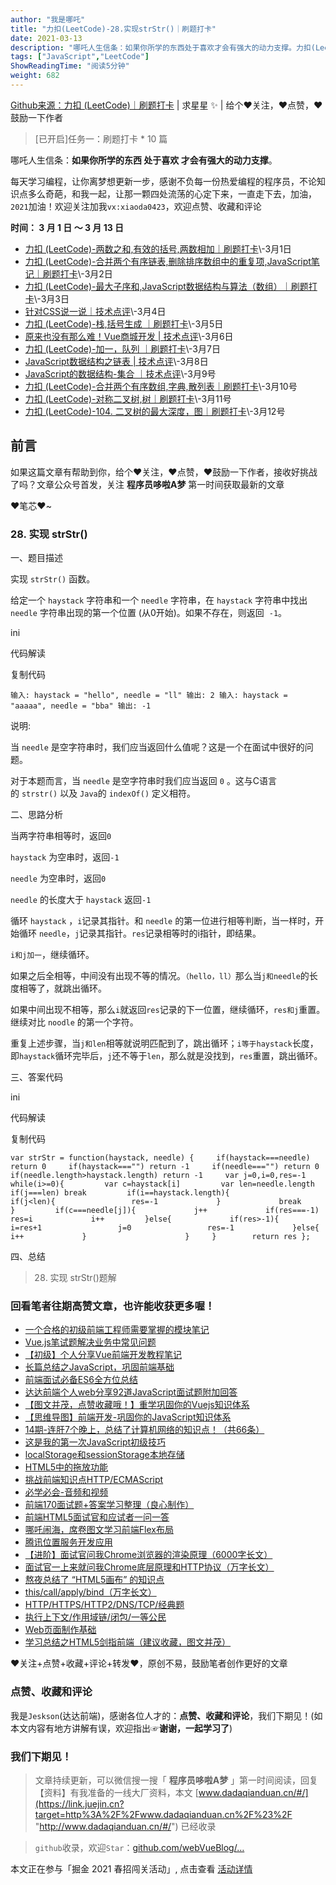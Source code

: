 ```yaml
---
author: "我是哪吒"
title: "力扣(LeetCode)-28.实现strStr()｜刷题打卡"
date: 2021-03-13
description: "哪吒人生信条：如果你所学的东西处于喜欢才会有强大的动力支撑。力扣(LeetCode)-104.二叉树的最大深度，图｜刷题打卡-3月12号28.实现strStr()实现strStr()函数。给定一个haystack字符串和一个needle字符串，在…"
tags: ["JavaScript","LeetCode"]
ShowReadingTime: "阅读5分钟"
weight: 682
---
```

[Github来源：力扣 (LeetCode)｜刷题打卡](https://link.juejin.cn?target=https%3A%2F%2Fgithub.com%2FwebVueBlog%2FWebFamily "https://github.com/webVueBlog/WebFamily") | 求星星 ✨ | 给个❤️关注，❤️点赞，❤️鼓励一下作者

> \[已开启\]任务一：刷题打卡 \* 10 篇

哪吒人生信条：**如果你所学的东西 处于喜欢 才会有强大的动力支撑**。

每天学习编程，让你离梦想更新一步，感谢不负每一份热爱编程的程序员，不论知识点多么奇葩，和我一起，让那一颗四处流荡的心定下来，一直走下去，加油，`2021`加油！欢迎关注加我`vx:xiaoda0423`，欢迎点赞、收藏和评论

**时间： 3 月 1 日 ～ 3 月 13 日**

*   [力扣 (LeetCode)-两数之和,有效的括号,两数相加｜刷题打卡](https://juejin.cn/post/6934840493352157197 "https://juejin.cn/post/6934840493352157197")\-3月1日
*   [力扣 (LeetCode)-合并两个有序链表,删除排序数组中的重复项,JavaScript笔记｜刷题打卡](https://juejin.cn/post/6935212632173445151 "https://juejin.cn/post/6935212632173445151")\-3月2日
*   [力扣 (LeetCode)-最大子序和,JavaScript数据结构与算法（数组）｜刷题打卡](https://juejin.cn/post/6935568341322956830 "https://juejin.cn/post/6935568341322956830")\-3月3日
*   [针对CSS说一说｜技术点评](https://juejin.cn/post/6935952741755781156 "https://juejin.cn/post/6935952741755781156")\-3月4日
*   [力扣 (LeetCode)-栈,括号生成 ｜刷题打卡](https://juejin.cn/post/6936378038129164319 "https://juejin.cn/post/6936378038129164319")\-3月5日
*   [原来也没有那么难！Vue商城开发 | 技术点评](https://juejin.cn/post/6936871299234922509 "https://juejin.cn/post/6936871299234922509")\-3月6日
*   [力扣 (LeetCode)-加一，队列 ｜刷题打卡](https://juejin.cn/post/6937296154132480007 "https://juejin.cn/post/6937296154132480007")\-3月7日
*   [JavaScript数据结构之链表 | 技术点评](https://juejin.cn/post/6937443215599468558 "https://juejin.cn/post/6937443215599468558")\-3月8日
*   [JavaScript的数据结构-集合 ｜技术点评](https://juejin.cn/post/6937811746245574670 "https://juejin.cn/post/6937811746245574670")\-3月9号
*   [力扣 (LeetCode)-合并两个有序数组,字典,散列表｜刷题打卡](https://juejin.cn/post/6938184217868107812 "https://juejin.cn/post/6938184217868107812")\-3月10号
*   [力扣 (LeetCode)-对称二叉树,树｜刷题打卡](https://juejin.cn/post/6938556015445016584 "https://juejin.cn/post/6938556015445016584")\-3月11号
*   [力扣 (LeetCode)-104. 二叉树的最大深度，图｜刷题打卡](https://juejin.cn/post/6938924519793000456 "https://juejin.cn/post/6938924519793000456")\-3月12号

前言
--

如果这篇文章有帮助到你，给个❤️关注，❤️点赞，❤️鼓励一下作者，接收好挑战了吗？文章公众号首发，关注 **程序员哆啦A梦** 第一时间获取最新的文章

❤️笔芯❤️~

### 28\. 实现 strStr()

一、题目描述

实现 `strStr()` 函数。

给定一个 `haystack` 字符串和一个 `needle` 字符串，在 `haystack` 字符串中找出 `needle` 字符串出现的第一个位置 (从0开始)。如果不存在，则返回  `-1`。

ini

 代码解读

复制代码

`输入: haystack = "hello", needle = "ll" 输出: 2 输入: haystack = "aaaaa", needle = "bba" 输出: -1`

说明:

当 `needle` 是空字符串时，我们应当返回什么值呢？这是一个在面试中很好的问题。

对于本题而言，当 `needle` 是空字符串时我们应当返回 `0` 。这与C语言的 `strstr()` 以及 `Java`的 `indexOf()` 定义相符。

二、思路分析

当两字符串相等时，返回`0`

`haystack` 为空串时，返回`-1`

`needle` 为空串时，返回`0`

`needle` 的长度大于 `haystack` 返回`-1`

循环 `haystack` ，`i`记录其指针。和 `needle` 的第一位进行相等判断，当一样时，开始循环 `needle`，`j`记录其指针。`res`记录相等时的i指针，即结果。

`i和j加一`，继续循环。

如果之后全相等，中间没有出现不等的情况。`（hello，ll）`那么当`j和needle`的长度相等了，就跳出循环。

如果中间出现不相等，那么`i`就返回`res`记录的下一位置，继续循环，`res和j`重置。继续对比 `noodle` 的第一个字符。

重复上述步骤，当`j和len`相等就说明匹配到了，跳出循环；`i等于haystack`长度，即`haystack`循环完毕后，`j`还不等于`len`，那么就是没找到，`res`重置，跳出循环。

三、答案代码

ini

 代码解读

复制代码

`var strStr = function(haystack, needle) {     if(haystack===needle) return 0     if(haystack==="") return -1     if(needle==="") return 0     if(needle.length>haystack.length) return -1     var j=0,i=0,res=-1     while(i>=0){         var c=haystack[i]         var len=needle.length         if(j===len) break         if(i==haystack.length){             if(j<len){                 res=-1             }             break         }         if(c===needle[j]){             j++             if(res===-1) res=i             i++         }else{             if(res>-1){                 i=res+1                 j=0                 res=-1             }else{                 i++             }                      }     }        return res };`

四、总结

> 28.  实现 strStr()题解

### 回看笔者往期高赞文章，也许能收获更多喔！

*   [一个合格的初级前端工程师需要掌握的模块笔记](https://juejin.cn/post/6925197705832562696 "https://juejin.cn/post/6925197705832562696")
*   [Vue.js笔试题解决业务中常见问题](https://juejin.cn/post/6916664414422695949 "https://juejin.cn/post/6916664414422695949")
*   [【初级】个人分享Vue前端开发教程笔记](https://juejin.cn/post/6923946134025191432 "https://juejin.cn/post/6923946134025191432")
*   [长篇总结之JavaScript，巩固前端基础](https://juejin.cn/post/6844904078934278158 "https://juejin.cn/post/6844904078934278158")
*   [前端面试必备ES6全方位总结](https://juejin.cn/post/6844904067764846600 "https://juejin.cn/post/6844904067764846600")
*   [达达前端个人web分享92道JavaScript面试题附加回答](https://juejin.cn/post/6913480482638266382 "https://juejin.cn/post/6913480482638266382")
*   [【图文并茂，点赞收藏哦！】重学巩固你的Vuejs知识体系](https://juejin.cn/post/6844904117337341959 "https://juejin.cn/post/6844904117337341959")
*   [【思维导图】前端开发-巩固你的JavaScript知识体系](https://juejin.cn/post/6844904106243391495 "https://juejin.cn/post/6844904106243391495")
*   [14期-连肝7个晚上，总结了计算机网络的知识点！（共66条）](https://juejin.cn/post/6850037263116533773 "https://juejin.cn/post/6850037263116533773")
*   [这是我的第一次JavaScript初级技巧](https://juejin.cn/post/6929701436276097032 "https://juejin.cn/post/6929701436276097032")
*   [localStorage和sessionStorage本地存储](https://juejin.cn/post/6923331849708109838 "https://juejin.cn/post/6923331849708109838")
*   [HTML5中的拖放功能](https://juejin.cn/post/6922602775947771911 "https://juejin.cn/post/6922602775947771911")
*   [挑战前端知识点HTTP/ECMAScript](https://juejin.cn/post/6918735942710722574 "https://juejin.cn/post/6918735942710722574")
*   [必学必会-音频和视频](https://juejin.cn/post/6918011549231775751 "https://juejin.cn/post/6918011549231775751")
*   [前端170面试题+答案学习整理（良心制作）](https://juejin.cn/post/6917635279423537165 "https://juejin.cn/post/6917635279423537165")
*   [前端HTML5面试官和应试者一问一答](https://juejin.cn/post/6917044041863397383 "https://juejin.cn/post/6917044041863397383")
*   [哪吒闹海，席卷图文学习前端Flex布局](https://juejin.cn/post/6916162359765663752 "https://juejin.cn/post/6916162359765663752")
*   [腾讯位置服务开发应用](https://juejin.cn/post/6909784318856396808 "https://juejin.cn/post/6909784318856396808")
*   [【进阶】面试官问我Chrome浏览器的渲染原理（6000字长文）](https://juejin.cn/post/6905946191193325582 "https://juejin.cn/post/6905946191193325582")
*   [面试官一上来就问我Chrome底层原理和HTTP协议（万字长文）](https://juejin.cn/post/6900724539833516040 "https://juejin.cn/post/6900724539833516040")
*   [熬夜总结了 “HTML5画布” 的知识点](https://juejin.cn/post/6855448306517344263 "https://juejin.cn/post/6855448306517344263")
*   [this/call/apply/bind（万字长文）](https://juejin.cn/post/6844904186069401607 "https://juejin.cn/post/6844904186069401607")
*   [HTTP/HTTPS/HTTP2/DNS/TCP/经典题](https://juejin.cn/post/6844904163453714445 "https://juejin.cn/post/6844904163453714445")
*   [执行上下文/作用域链/闭包/一等公民](https://juejin.cn/post/6844904161532706823 "https://juejin.cn/post/6844904161532706823")
*   [Web页面制作基础](https://juejin.cn/post/6844904104712470535 "https://juejin.cn/post/6844904104712470535")
*   [学习总结之HTML5剑指前端（建议收藏，图文并茂）](https://juejin.cn/post/6844904082629459975 "https://juejin.cn/post/6844904082629459975")

❤️关注+点赞+收藏+评论+转发❤️，原创不易，鼓励笔者创作更好的文章

### 点赞、收藏和评论

我是`Jeskson`(达达前端)，感谢各位人才的：**点赞、收藏和评论**，我们下期见！(如本文内容有地方讲解有误，欢迎指出☞**谢谢，一起学习了**)

### 我们下期见！

> 文章持续更新，可以微信搜一搜「 **程序员哆啦A梦** 」第一时间阅读，回复【资料】有我准备的一线大厂资料，本文 [www.dadaqianduan.cn/#/](https://link.juejin.cn?target=http%3A%2F%2Fwww.dadaqianduan.cn%2F%23%2F "http://www.dadaqianduan.cn/#/") 已经收录

> `github`收录，欢迎`Star`：[github.com/webVueBlog/…](https://link.juejin.cn?target=https%3A%2F%2Fgithub.com%2FwebVueBlog%2FWebFamily "https://github.com/webVueBlog/WebFamily")

本文正在参与「掘金 2021 春招闯关活动」, 点击查看 [活动详情](https://juejin.cn/post/6933147477399109640 "https://juejin.cn/post/6933147477399109640")
